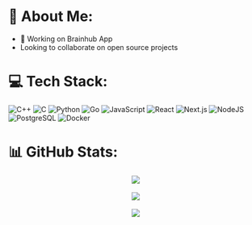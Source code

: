 # 💫 About Me:
- 🔭 Working on Brainhub App
- Looking to collaborate on open source projects

# 💻 Tech Stack:
![C++](https://img.shields.io/badge/c++-%2300599C.svg?style=for-the-badge&logo=c%2B%2B&logoColor=white) ![C](https://img.shields.io/badge/c-%2300599C.svg?style=for-the-badge&logo=c&logoColor=white) ![Python](https://img.shields.io/badge/python-3670A0?style=for-the-badge&logo=python&logoColor=ffdd54) ![Go](https://img.shields.io/badge/go-00ADD8?style=for-the-badge&logo=go&logoColor=white) ![JavaScript](https://img.shields.io/badge/javascript-%23323330.svg?style=for-the-badge&logo=javascript&logoColor=%23F7DF1E) ![React](https://img.shields.io/badge/react-%2320232a.svg?style=for-the-badge&logo=react&logoColor=%2361DAFB) ![Next.js](https://img.shields.io/badge/Next.js-000000?style=for-the-badge&logo=next.js&logoColor=white) ![NodeJS](https://img.shields.io/badge/node.js-6DA55F?style=for-the-badge&logo=node.js&logoColor=white) ![PostgreSQL](https://img.shields.io/badge/PostgreSQL-336791?style=for-the-badge&logo=postgresql&logoColor=white) ![Docker](https://img.shields.io/badge/Docker-2496ED?style=for-the-badge&logo=docker&logoColor=white)

# 📊 GitHub Stats:
<div align="center">
  <img src="https://github-readme-stats.vercel.app/api?username=blackbird410&theme=dark&hide_border=false&include_all_commits=false&count_private=false">
</div>
<br/>
<div align="center">
  <img src="https://github-readme-streak-stats.herokuapp.com/?user=blackbird410&theme=dark&hide_border=false">
</div>
<br/>
<div align="center">
  <img src="https://github-readme-stats.vercel.app/api/top-langs/?username=blackbird410&theme=dark&hide_border=false&include_all_commits=false&count_private=false&layout=compact">
</div>

<!-- Proudly created with GPRM ( https://gprm.itsvg.in ) -->
